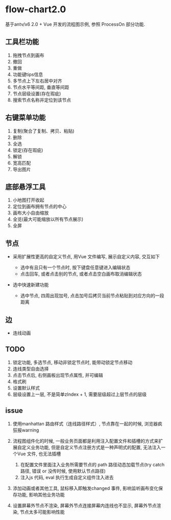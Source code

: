 # flow-chart2.0

基于antv/x6 2.0 + Vue 开发的流程图示例, 参照 ProcessOn 部分功能.

## 工具栏功能

1. 拖拽节点到画布
2. 撤回
3. 重做
4. 功能键tips信息
5. 多节点上下左右居中对齐
6. 节点水平等间距, 垂直等间距
7. 节点层级设置(存在瑕疵)
8. 搜索节点名称并定位到该节点

## 右键菜单功能

1. 复制(聚合了复制、拷贝、粘贴)
2. 删除
3. 全选
4. 锁定(存在瑕疵)
5. 解锁
6. 宽高匹配
7. 导出图片

## 底部悬浮工具

1. 小地图打开收起
2. 定位到画布拥有节点的中心
3. 画布大小自由缩放
4. 全览(最大可能缩放以所有节点展示)
5. 全屏

## 节点

- 采用扩展性更高的自定义节点, 用Vue 文件编写, 展示自定义内容, 交互如下
  - 选中有且只有一个节点时, 按下键盘任意键进入编辑状态
  - 点击回车, 或者点击别的节点, 或者点击空白画布取消编辑状态

- 选中快速新建功能
  - 选中节点, 四周出现加号, 点击加号后拷贝当前节点粘贴到对应方向的一段距离

## 边

- 连线动画

## TODO

1. 锁定功能, 多选节点, 移动非锁定节点时, 能带动锁定节点移动
2. 连线类型自由选择
3. 点击节点后, 右侧画板出现节点属性, 并可编辑
4. 格式刷
5. 设置默认样式
6. 层级设置上一层, 不是简单zIndex + 1, 需要层级超过上层节点的层级

## issue

1. 使用manhattan 路由样式（连线路径样式）, 节点靠在一起的时候, 浏览器疯狂报warning

2. 流程图组件化的时候, 一般业务页面都是利用注入配置文件和插槽的方式来扩展自定义业务功能, 但是自定义节点注册方式是一种声明式的配置, 无法注入一个Vue 文件, 也无法插槽
    1. 在配置文件里面注入业务所需要节点的 path 路径动态加载节点(try catch 路径, 错误 or 没传时候, 使用默认节点路径)
    2. 注入js 代码, eval 执行生成自定义组件注入进去

3. 添加动画或者其他工具, 鼠标移入即触发changed 事件, 影响监听画布变化保存功能, 影响其他业务功能

4. 设置屏幕外节点不渲染, 屏幕外节点连接屏幕内连线也不显示, 屏幕外节点渲染, 节点太多可能影响性能
